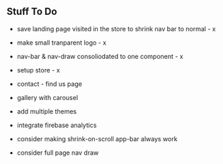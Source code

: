 
## Stuff To Do

- save landing page visited in the store to shrink nav bar to normal - x
- make small tranparent logo - x
- nav-bar & nav-draw consoliodated to one component - x
- setup store - x

- contact - find us page
- gallery with carousel
- add multiple themes

- integrate firebase analytics
- consider making shrink-on-scroll app-bar always work
- consider full page nav draw
